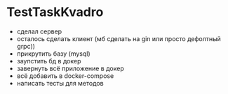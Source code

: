 # TestTaskKvadro


- сделал сервер
- осталось сделать клиент (мб сделать на gin или просто дефолтный grpc))
- прикрутить базу (mysql)
- заупстить бд в докер
- завернуть всё приложение в докер
- всё добавить в docker-compose
- написать тесты для методов